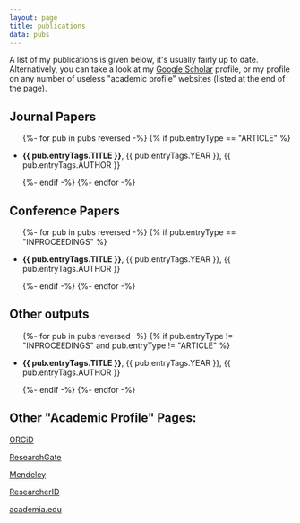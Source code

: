 ```yaml
---
layout: page
title: publications
data: pubs
---
```


A list of my publications is given below, it's usually fairly up to date. Alternatively, you can take a look at my [Google Scholar](http://scholar.google.com/citations?user=t3R1ZLgAAAAJ) profile, or my profile on any number of useless "academic profile" websites (listed at the end of the page).

## Journal Papers
<ul>
{%- for pub in pubs reversed -%}
    {% if pub.entryType == "ARTICLE" %}
  <li>
    <p><strong>{{ pub.entryTags.TITLE }}</strong>, {{ pub.entryTags.YEAR }}, {{ pub.entryTags.AUTHOR }} </p>
  </li>
  {%- endif -%}
{%- endfor -%}
</ul>

## Conference Papers
<ul>
{%- for pub in pubs reversed -%}
    {% if pub.entryType == "INPROCEEDINGS" %}
  <li>
    <p><strong>{{ pub.entryTags.TITLE }}</strong>, {{ pub.entryTags.YEAR }}, {{ pub.entryTags.AUTHOR }} </p>
  </li>
  {%- endif -%}
{%- endfor -%}
</ul>

## Other outputs
<ul>
{%- for pub in pubs reversed -%}
    {% if pub.entryType != "INPROCEEDINGS" and pub.entryType != "ARTICLE" %}
  <li>
    <p><strong>{{ pub.entryTags.TITLE }}</strong>, {{ pub.entryTags.YEAR }}, {{ pub.entryTags.AUTHOR }} </p>
  </li>
  {%- endif -%}
{%- endfor -%}
</ul>


## Other "Academic Profile" Pages:

[ORCiD](http://orcid.org/0000-0001-8744-260X)

[ResearchGate](https://www.researchgate.net/profile/Martin_Chorley/)

[Mendeley](http://www.mendeley.com/profiles/martin-chorley/)

[ResearcherID](http://www.researcherid.com/rid/F-2971-2010)

[academia.edu](https://cardiff.academia.edu/MartinChorley)
